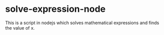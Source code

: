 # solve-expression-node
This is a script in nodejs which solves mathematical expressions and finds the value of x. 
